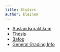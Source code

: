 ```yaml
---
title: Studies
author: kleinen
---
```


* [Auslandspraktikum](auslandspraktikum/)
* [Thesis](thesis/)
* [Bafög](bafoeg/)
* [General Grading Info](grading/)
